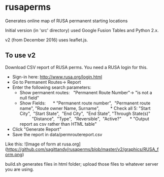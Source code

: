# rusaperms
Generates online map of RUSA permanent starting locations

Initial version (in 'src' directory) used Google Fusion Tables and 
Python 2.x.  

v2 (from December 2016) uses leaflet.js.  

## To use v2 ##

Download CSV report of RUSA perms.  You need a RUSA login for this. 
* Sign-in here: http://www.rusa.org/login.html
* Go to Permanent Routes-> Report
* Enter the following search parameters:
    * Show permanent routes:   "Permanent Route Number"-> "is not a null field"
    * Show Fields:
        * "Permanent route number",  "Permanent route name", "Route owner Name, Surname", 
        *  Check all 5: "Start City",  "Start State",  "End City",  "End State", "Through State(s)"
            "Distance",  "Type",  "Reversible",  "Active?"
        * "Output report as csv rather than HTML table"
* Click "Generate Report"
* Save the report in data/permroutereport.csv 

Like this: ![Image of form at rusa.org] (https://github.com/sagittandy/rusaperms/blob/master/v2/graphics/RUSA_form.png)

build.sh generates files in html folder; upload those files to whatever 
server you are using. 
